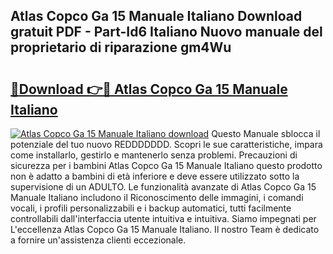 ## Atlas Copco Ga 15 Manuale Italiano Download gratuit PDF - Part-Id6 Italiano Nuovo manuale del proprietario di riparazione gm4Wu

# <h2><a href="http://dffed0.blite.top/?on=Atlas+Copco+Ga+15+Manuale+Italiano">🔗Download 👉🔴 Atlas Copco Ga 15 Manuale Italiano</a></h2>

[![Atlas Copco Ga 15 Manuale Italiano download](https://i.imgur.com/lujVjoI.png)](http://dffed0.blite.top/?on=Atlas+Copco+Ga+15+Manuale+Italiano)
Questo Manuale sblocca il potenziale del tuo nuovo REDDDDDDD. Scopri le sue caratteristiche, impara come installarlo, gestirlo e mantenerlo senza problemi. Precauzioni di sicurezza per i bambini Atlas Copco Ga 15 Manuale Italiano questo prodotto non è adatto a bambini di età inferiore e deve essere utilizzato sotto la supervisione di un ADULTO. Le funzionalità avanzate di Atlas Copco Ga 15 Manuale Italiano includono il Riconoscimento delle immagini, i comandi vocali, i profili personalizzabili e i backup automatici, tutti facilmente controllabili dall'interfaccia utente intuitiva e intuitiva. Siamo impegnati per L'eccellenza Atlas Copco Ga 15 Manuale Italiano. Il nostro Team è dedicato a fornire un'assistenza clienti eccezionale.
